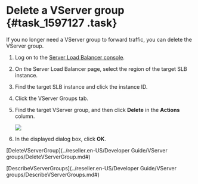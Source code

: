 # Delete a VServer group {#task_1597127 .task}

If you no longer need a VServer group to forward traffic, you can delete the VServer group.

1.  Log on to the [Server Load Balancer console](https://partners-intl.console.aliyun.com/#/slb). 
2.  On the Server Load Balancer page, select the region of the target SLB instance.
3.  Find the target SLB instance and click the instance ID.
4.  Click the VServer Groups tab.
5.  Find the target VServer group, and then click **Delete** in the **Actions** column. 

    ![](http://static-aliyun-doc.oss-cn-hangzhou.aliyuncs.com/assets/img/15670/15659466457474_en-US.png)

6.  In the displayed dialog box, click **OK**.

[DeleteVServerGroup](../reseller.en-US/Developer Guide/VServer groups/DeleteVServerGroup.md#)

[DescribeVServerGroups](../reseller.en-US/Developer Guide/VServer groups/DescribeVServerGroups.md#)

